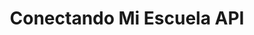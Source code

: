 ---
title: Conectando Mi Escuela API

language_tabs:
  - cURL
  - C#
  - Java
  - Javascript
  - PHP

toc_footers:
  - <a href='#'>Regístrese para obtener una clave de desarrollador</a>
  - <a href='http://github.com/mpociot/whiteboard'>Documentation Powered by Whiteboard</a>

includes:
  - introduction
  - niveles
  - programas
  - academicos
  - escuelas
  - detalles_escuelas
  - escuelas_academicos
search: true
---
